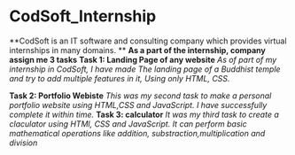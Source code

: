 # CodSoft_Internship
**CodSoft is an IT software and consulting company which provides virtual internships in many domains. **
**As a part of the internship, company assign me 3 tasks**
**Task 1: Landing Page of any website**
    _As of part of my internship in CodSoft, I have made The landing page of a Buddhist temple and try to add multiple features in it, Using only HTML, CSS._

**Task 2: Portfolio Webiste**
    _This was my second task to make a personal portfolio website using HTML,CSS and JavaScript. I have successfully complete it within time._
**Task 3: calculator**
    _It was my third task to create a claculator using HTMl, CSS and JavaScript. It can perform basic mathematical operations like addition, substraction,multiplication and division_
